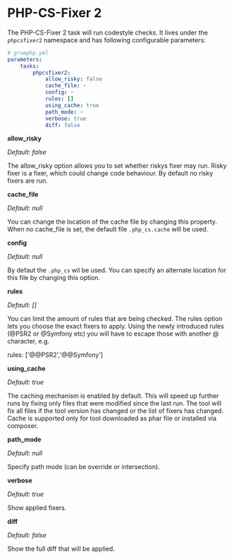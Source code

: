 # PHP-CS-Fixer 2

The PHP-CS-Fixer 2 task will run codestyle checks.
It lives under the `phpcsfixer2` namespace and has following configurable parameters:

```yaml
# grumphp.yml
parameters:
    tasks:
        phpcsfixer2:
            allow_risky: false
            cache_file: ~
            config: ~
            rules: []
            using_cache: true
            path_mode: ~
            verbose: true
            diff: false
```


**allow_risky**

*Default: false*

The allow_risky option allows you to set whether riskys fixer may run.
Risky fixer is a fixer, which could change code behaviour.
By default no risky fixers are run.


**cache_file**

*Default: null*

You can change the location of the cache file by changing this property.
When no cache_file is set, the default file `.php_cs.cache` will be used.


**config**

*Default: null*

By defaut the `.php_cs` wil be used.
You can specify an alternate location for this file by changing this option.


**rules**

*Default: []*

You can limit the amount of rules that are being checked.
The rules option lets you choose the exact fixers to apply.
Using the newly introduced rules (@PSR2 or @Symfony etc) you will have to escape those with another @ character, e.g.

rules: ['@@PSR2','@@Symfony']


**using_cache**

*Default: true*

The caching mechanism is enabled by default.
This will speed up further runs by fixing only files that were modified since the last run.
The tool will fix all files if the tool version has changed or the list of fixers has changed.
Cache is supported only for tool downloaded as phar file or installed via composer.


**path_mode**

*Default: null*

Specify path mode (can be override or intersection).


**verbose**

*Default: true*

Show applied fixers.

**diff**

*Default: false*

Show the full diff that will be applied.
